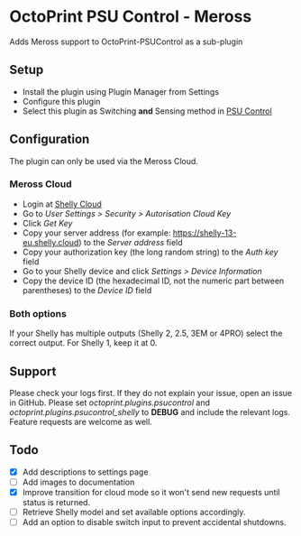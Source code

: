 # OctoPrint PSU Control - Meross
Adds Meross support to OctoPrint-PSUControl as a sub-plugin

## Setup
- Install the plugin using Plugin Manager from Settings
- Configure this plugin
- Select this plugin as Switching **and** Sensing method in [PSU Control](https://github.com/kantlivelong/OctoPrint-PSUControl)

## Configuration
The plugin can only be used via the Meross Cloud.

### Meross Cloud
* Login at [Shelly Cloud](https://my.shelly.cloud/)
* Go to *User Settings > Security > Autorisation Cloud Key*
* Click *Get Key*
* Copy your server address (for example: https://shelly-13-eu.shelly.cloud) to the *Server address* field
* Copy your authorization key (the long random string) to the *Auth key* field
* Go to your Shelly device and click *Settings > Device Information*
* Copy the device ID (the hexadecimal ID, not the numeric part between parentheses) to the *Device ID* field

### Both options
If your Shelly has multiple outputs (Shelly 2, 2.5, 3EM or 4PRO) select the correct output. For Shelly 1, keep it at 0.

## Support
Please check your logs first. If they do not explain your issue, open an issue in GitHub. Please set *octoprint.plugins.psucontrol* and *octoprint.plugins.psucontrol_shelly* to **DEBUG** and include the relevant logs. Feature requests are welcome as well.

## Todo
- [x] Add descriptions to settings page
- [ ] Add images to documentation
- [x] Improve transition for cloud mode so it won't send new requests until status is returned.
- [ ] Retrieve Shelly model and set available options accordingly.
- [ ] Add an option to disable switch input to prevent accidental shutdowns.

